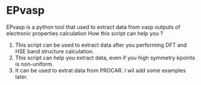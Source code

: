 # EPvasp
EPvasp is a python tool that used to extract data from vasp outputs of electronic properties calculation 
How this script can help you ?
1) This script can be used to extract data after you performing DFT and HSE band structure calculation. 
2) This script can help you extract data, even if you high symmetry kpoints is non-uniform. 
3) It can be used to extrat data from PROCAR.
I wil add some examples later.
